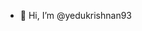 - 👋 Hi, I’m @yedukrishnan93

<!---
yedukrishnan93/yedukrishnan93 is a ✨ special ✨ repository because its `README.md` (this file) appears on your GitHub profile.
You can click the Preview link to take a look at your changes.
--->
